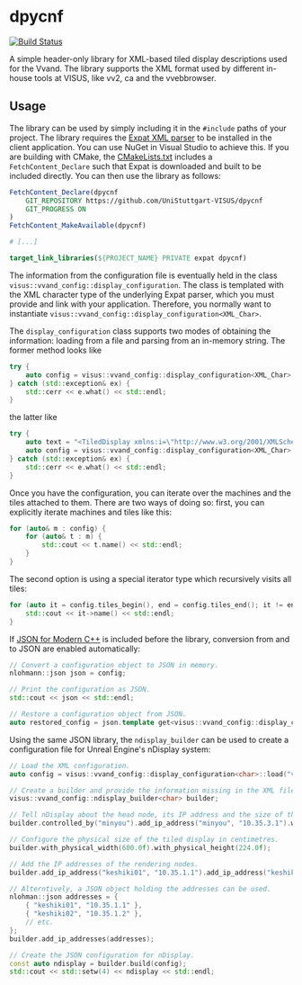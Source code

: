 # dpycnf
[![Build Status](https://visualisierungsinstitut.visualstudio.com/dpycnf/_apis/build/status/UniStuttgart-VISUS.dpycnf?branchName=master)](https://visualisierungsinstitut.visualstudio.com/dpycnf/_build/latest?definitionId=4&branchName=master)

A simple header-only library for XML-based tiled display descriptions used for the Vvand. The library supports the XML format used by different in-house tools at VISUS, like vv2, ca and the vvebbrowser.

## Usage
The library can be used by simply including it in the `#include` paths of your project. The library requires the [Expat XML parser](https://github.com/libexpat/libexpat) to be installed in the client application. You can use NuGet in Visual Studio to achieve this. If you are building with CMake, the [CMakeLists.txt](dpycnf/CMakeLists.txt) includes a `FetchContent_Declare` such that Expat is downloaded and built to be included directly. You can then use the library as follows:
```CMake
FetchContent_Declare(dpycnf
    GIT_REPOSITORY https://github.com/UniStuttgart-VISUS/dpycnf
    GIT_PROGRESS ON
)
FetchContent_MakeAvailable(dpycnf)

# [...]

target_link_libraries(${PROJECT_NAME} PRIVATE expat dpycnf)
```

The information from the configuration file is eventually held in the class `visus::vvand_config::display_configuration`. The class is templated with the XML character type of the underlying Expat parser, which you must provide and link with your application. Therefore, you normally want to instantiate `visus::vvand_config::display_configuration<XML_Char>`.

The `display_configuration` class supports two modes of obtaining the information: loading from a file and parsing from an in-memory string. The former method looks like
```c++
try {
    auto config = visus::vvand_config::display_configuration<XML_Char>::load("vvand20.xml");
} catch (std::exception& ex) {
    std::cerr << e.what() << std::endl;
}
```

the latter like 
```c++
try {
    auto text = "<TiledDisplay xmlns:i=\"http://www.w3.org/2001/XMLSchema-instance\" xmlns=\"http://www.visus.uni-stuttgart.de/vvand/2012/description\"><Machines><Machine><Identity>keshiki01</Identity><Tiles><Tile><LeftOffset>0</LeftOffset><Name>(0, 0), [2400, 4096] auf Maschine keshiki01</Name><StereoChannel>Left</StereoChannel><TopOffset>0</TopOffset><WindowHeight>4096</WindowHeight><WindowWidth>2400</WindowWidth></Tile></Tiles></Machine></Machines></TiledDisplay>";
    auto config = visus::vvand_config::display_configuration<XML_Char>::parse(text);
} catch (std::exception& ex) {
    std::cerr << e.what() << std::endl;
}
```

Once you have the configuration, you can iterate over the machines and the tiles attached to them. There are two ways of doing so: first, you can explicitly iterate machines and tiles like this:
```c++
for (auto& m : config) {
    for (auto& t : m) {
        std::cout << t.name() << std::endl;
    }
}
```

The second option is using a special iterator type which recursively visits all tiles:
```c++
for (auto it = config.tiles_begin(), end = config.tiles_end(); it != end; ++it) {
    std::cout << it->name() << std::endl;
}
```

If [JSON for Modern C++](https://github.com/nlohmann/json) is included before the library, conversion from and to JSON are enabled automatically:
```c++
// Convert a configuration object to JSON in memory.
nlohmann::json json = config;

// Print the configuration as JSON.
std::cout << json << std::endl;

// Restore a configuration object from JSON.
auto restored_config = json.template get<visus::vvand_config::display_configuration<XML_Char>>();
```

Using the same JSON library, the `ndisplay_builder` can be used to create a configuration file for Unreal Engine's nDisplay system:
```c++
// Load the XML configuration.
auto config = visus::vvand_config::display_configuration<char>::load("vvand.xml");

// Create a builder and provide the information missing in the XML file.
visus::vvand_config::ndisplay_builder<char> builder;

// Tell nDisplay about the head node, its IP address and the size of the preview shown there.
builder.controlled_by("minyou").add_ip_address("minyou", "10.35.3.1").with_preview_width(2592);

// Configure the physical size of the tiled display in centimetres.
builder.with_physical_width(600.0f).with_physical_height(224.0f);

// Add the IP addresses of the rendering nodes.
builder.add_ip_address("keshiki01", "10.35.1.1").add_ip_address("keshiki02", "10.35.1.2"); // etc.

// Alterntively, a JSON object holding the addresses can be used.
nlohman::json addresses = { 
    { "keshiki01", "10.35.1.1" },
    { "keshiki02", "10.35.1.2" },
    // etc.
};
builder.add_ip_addresses(addresses);

// Create the JSON configuration for nDisplay.
const auto ndisplay = builder.build(config);
std::cout << std::setw(4) << ndisplay << std::endl;
```
